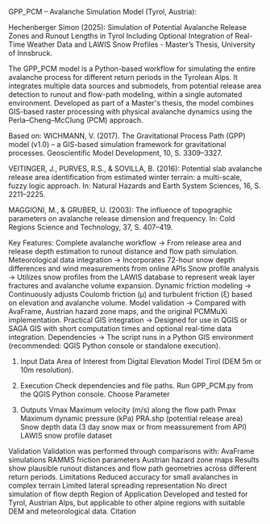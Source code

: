 GPP_PCM – Avalanche Simulation Model (Tyrol, Austria):

Hechenberger Simon (2025): Simulation of Potential Avalanche Release Zones and Runout Lengths in Tyrol
Including Optional Integration of Real-Time Weather Data and LAWIS Snow Profiles - Master’s Thesis, University of Innsbruck.

The GPP_PCM model is a Python-based workflow for simulating the entire avalanche process for different return periods in the Tyrolean Alps. It integrates multiple data sources and submodels, from potential release area detection to runout and flow-path modeling, within a single automated environment.
Developed as part of a Master's thesis, the model combines GIS-based raster processing with physical avalanche dynamics using the Perla–Cheng–McClung (PCM) approach.

Based on:
WICHMANN, V. (2017). The Gravitational Process Path (GPP) model (v1.0) – a GIS-based simulation framework for gravitational processes. Geoscientific Model Development, 10, S. 3309–3327.

VEITINGER, J., PURVES, R.S., & SOVILLA, B. (2016): Potential slab avalanche release area identification from estimated winter terrain: a multi-scale, fuzzy logic approach. In: Natural Hazards and Earth System Sciences, 16, S. 2211–2225.

MAGGIONI, M., & GRUBER, U. (2003): The influence of topographic parameters on avalanche release dimension and frequency. In: Cold Regions Science and Technology, 37, S. 407–419.

Key Features:
Complete avalanche workflow -> From release area and release depth estimation to runout distance and flow path simulation.
Meteorological data integration -> Incorporates 72-hour snow depth differences and wind measurements from online APIs 
Snow profile analysis -> Utilizes snow profiles from the LAWIS database to represent weak layer fractures and avalanche volume expansion.
Dynamic friction modeling -> Continuously adjusts Coulomb friction (μ) and turbulent friction (ξ) based on elevation and avalanche volume.
Model validation -> Compared with AvaFrame, Austrian hazard zone maps, and the original PCMMuXi implementation.
Practical GIS integration -> Designed for use in QGIS or SAGA GIS with short computation times and optional real-time data integration.
Dependencies -> The script runs in a Python GIS environment (recommended: QGIS Python console or standalone execution).

1. Input Data
Area of Interest from Digital Elevation Model Tirol (DEM 5m or 10m resolution).

3. Execution
Check dependencies and file paths.
Run GPP_PCM.py from the QGIS Python console.
Choose Parameter

4. Outputs
Vmax	Maximum velocity (m/s) along the flow path
Pmax	Maximum dynamic pressure (kPa)
PRA.shp (potential release area)
Snow depth data (3 day snow max or from meassurement from API)
LAWIS snow profile dataset 

Validation
Validation was performed through comparisons with:
AvaFrame simulations
RAMMS friction parameters
Austrian hazard zone maps
Results show plausible runout distances and flow path geometries across different return periods.
Limitations
Reduced accuracy for small avalanches in complex terrain
Limited lateral spreading representation
No direct simulation of flow depth
Region of Application
Developed and tested for Tyrol, Austrian Alps, but applicable to other alpine regions with suitable DEM and meteorological data.
Citation


